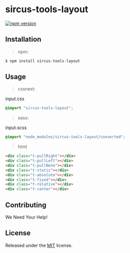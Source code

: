 # sircus-tools-layout

[![npm version](https://img.shields.io/npm/v/sircus-tools-layout.svg?style=flat)](https://www.npmjs.com/package/sircus-tools-layout)

## Installation

> npm:

```bash
$ npm install sircus-tools-layout
```

## Usage

> cssnext:

input.css
```css
@import "sircus-tools-layout";
```

> sass:

input.scss
```scss
@import "node_modules/sircus-tools-layout/converted";
```


> html

```html
<div class="t-pullRight"></div>
<div class="t-pullLeft"></div>
<div class="t-pullNone"></div>
<div class="t-static"></div>
<div class="t-absolute"></div>
<div class="t-fixed"></div>
<div class="t-relative"></div>
<div class="t-center"></div>
```


## Contributing

We Need Your Help!


## License
Released under the [MIT](https://github.com/sircus/license/blob/master/LICENSE) license.
